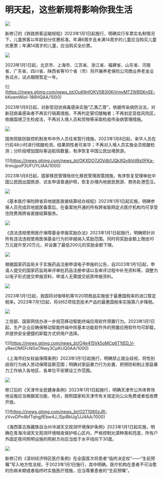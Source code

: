 # 明天起，这些新规将影响你我生活

![](https://inews.gtimg.com/news_bt/OUQXhm3TBXhQ2KRg1tD7p0DAz9Eq9mZpNTfnW3XL7FUgYAA/1000)

新修订的《铁路旅客运输规程》2023年1月1日起施行，明确实行车票实名制情况下，儿童旅客以年龄划分优惠标准。年满6周岁且未满14周岁的儿童应当购买儿童优惠票；年满14周岁的儿童，应当购买全价票。

![](https://inews.gtimg.com/news_bt/O4Brq7CAiUoZUQ7D4VVAlJFUQXeLJGMg3J1NeVa2k4XOYAA/1000)

2023年1月1日起，北京市、上海市、江苏省、浙江省、福建省、山东省、河南省、广东省、四川省、陕西省等10个省（市）将开展养老保险公司商业养老金业务试点，试点期限暂定一年。

![](https://inews.gtimg.com/news_bt/Ou69nfOKV5B3l0KiVmvMTZWBSKnSE-
kKoemWiol-186HQAA/1000)

2023年1月8日起，对新型冠状病毒感染实施“乙类乙管”。依据传染病防治法，对新冠病毒感染者不再实行隔离措施，不再判定密切接触者；不再划定高低风险区。依据国境卫生检疫法，不再对入境人员和货物等采取检疫传染病管理措施。

![](https://inews.gtimg.com/news_bt/OaevLUnmZh8_YFKJ6VIMrh7S0Hc0051dJb7y1yW_3bW6UAA/1000)

国务院联防联控机制发布中外人员往来暂行措施，2023年1月8日起，来华人员在行前48小时进行核酸检测，结果阴性者可来华；不再对入境人员实施全员核酸检测；分阶段增加国际客运航班数量，有序恢复中国公民出境旅游。

![](https://inews.gtimg.com/news_bt/OKXDO7JOVdb1JQkXQvlbVd9z0FKa-
llrmujpoP3UFUYLIAA/1000)

2023年1月8日起，国家移民管理局优化移民管理政策措施，有序恢复受理审批中国公民因出国旅游、访友申请普通护照，恢复办理内地居民旅游、商务赴港签注。

![](https://inews.gtimg.com/news_bt/OQpqpP8KHrQeZejWmtxIhfJ2i-StJJq9twqkDrfrtk_k4AA/1000)

《基本医疗保险跨省异地就医直接结算经办规程》2023年1月1日起实施，明确参保人员完成异地就医备案后，在备案地开通的所有跨省联网定点医疗机构均可享受住院费用跨省直接结算服务。

![](https://inews.gtimg.com/news_bt/OmHcc4RzhpJMGtxY8XtxbmMa0ROtlr51COH_BA6UjkTqkAA/1000)

《违法违规使用医疗保障基金举报奖励办法》2023年1月1日起施行，明确把针对所有违法违规使用医保基金行为的举报纳入奖励范围。同时将奖励金额上限由10万元提升至20万元，并设置了最低200元的奖励金额下限。

![](https://inews.gtimg.com/news_bt/OzjPfTg4SMN5BJnbduwo6O1wnBTiXZZqnwic3Cb5eA99YAA/1000)

根据国家药监局关于实施药品注册申请电子申报的公告，自2023年1月1日起，申请人提交的国家药监局审评审批药品注册申请以及审评过程中补充资料等，调整为以电子形式提交申报资料，申请人无需提交纸质申报资料。

![](https://inews.gtimg.com/news_bt/O_gj6FIFg9bzqA3-IOJlolp7jx8r6FkZqQP5YLYdmbeOYAA/1000)

2023年1月1日起，我国将对咖啡机等1020项商品实施低于最惠国税率的进口暂定税率。2023年7月1日起，将对62项信息技术产品的最惠国税率实施第八步降税。

![](https://inews.gtimg.com/news_bt/O3RsX51QVNYlhs2p2dNSIgBu44ZqLwXBkXHF73SiNtpw8AA/1000)

工信部、国家网信办进一步规范移动智能终端应用软件预置行为。2023年1月1日起，生产企业应确保移动智能终端中除基本功能软件外的预置应用软件均可卸载，并提供安全便捷的卸载方式供用户选择。

![](https://inews.gtimg.com/news_bt/O4e415Vk5oMCp6T1tED_V-
yRexOM5FcN0xCNwy3CpKUQ0AA/1000)

《上海市妇女权益保障条例》2023年1月1日起施行，明确禁止就业歧视，将性别歧视行为纳入劳动保障监察范围；明确对家庭暴力行为处置，把预防和制止家庭暴力工作纳入各地区、各单位平安建设工作范围。

![](https://inews.gtimg.com/news_bt/OlP06fIyVAvxkPiN_IP26Lc3v8kRkl0psFe3dDPE3YbCAAA/1000)

修订后的《天津市全民健身条例》2023年1月1日起施行，明确天津市公共体育场地设施应当根据其功能、特点，按照国家和天津市有关规定向公众免费或者低收费开放。

![](https://inews.gtimg.com/news_bt/O2T1060zJR-
zVvxDPn4bfTqhgjfEbw4J_ISpiBkUg1JJ4AA/1000)

《海西蒙古族藏族自治州冷湖天文观测环境保护条例》2023年1月1日起实施，明确在青海冷湖天文观测环境暗夜保护核心区内，严格控制光源种类和亮度，所有户外固定夜间照明设施的照射方向应当低于水平线向下30度。

![](https://inews.gtimg.com/news_bt/ONUlGRM0185mmtAbDoY9FEwzIQ7VRtlrfTf1NuM03RNBwAA/1000)

新修订的《深圳经济特区医疗条例》在全国首次将患者“临终决定权”——“生前预嘱”写入地方性法规，于2023年1月1日施行，其中明确，医疗机构在患者不可治愈的伤病末期或者临终时实施医疗措施，应当尊重患者的“生前预嘱”。


